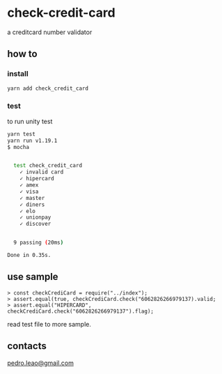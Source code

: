 # check-credit-card

a creditcard number validator

## how to

### install

```bash
yarn add check_credit_card
```

### test

to run unity test

```bash
yarn test
yarn run v1.19.1
$ mocha


  test check_credit_card
    ✓ invalid card
    ✓ hipercard
    ✓ amex
    ✓ visa
    ✓ master
    ✓ diners
    ✓ elo
    ✓ unionpay
    ✓ discover


  9 passing (20ms)

Done in 0.35s.
```

## use sample

```nodejs
> const checkCrediCard = require("../index");
> assert.equal(true, checkCrediCard.check("6062826266979137).valid;
> assert.equal("HIPERCARD", checkCrediCard.check("6062826266979137").flag);

```

read test file to more sample.

## contacts

pedro.leao@gmail.com